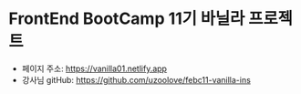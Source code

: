 # FrontEnd BootCamp 11기 바닐라 프로젝트

- 페이지 주소: https://vanilla01.netlify.app
- 강사님 gitHub: https://github.com/uzoolove/febc11-vanilla-ins
